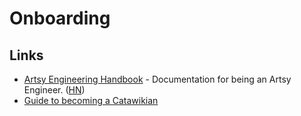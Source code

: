 # Onboarding

## Links

- [Artsy Engineering Handbook](https://github.com/artsy/README) - Documentation for being an Artsy Engineer. ([HN](https://news.ycombinator.com/item?id=34283125))
- [Guide to becoming a Catawikian](https://github.com/catawiki/join-us)
